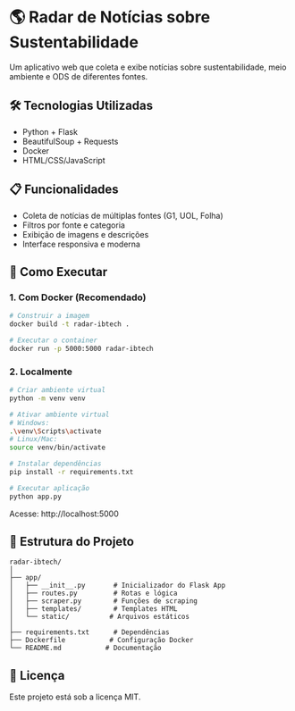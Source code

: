 # 🌎 Radar de Notícias sobre Sustentabilidade

Um aplicativo web que coleta e exibe notícias sobre sustentabilidade, meio ambiente e ODS de diferentes fontes.

## 🛠️ Tecnologias Utilizadas

- Python + Flask
- BeautifulSoup + Requests
- Docker
- HTML/CSS/JavaScript

## 📋 Funcionalidades

- Coleta de notícias de múltiplas fontes (G1, UOL, Folha)
- Filtros por fonte e categoria
- Exibição de imagens e descrições
- Interface responsiva e moderna

## 🚀 Como Executar

### 1. Com Docker (Recomendado)

```bash
# Construir a imagem
docker build -t radar-ibtech .

# Executar o container
docker run -p 5000:5000 radar-ibtech
```

### 2. Localmente

```bash
# Criar ambiente virtual
python -m venv venv

# Ativar ambiente virtual
# Windows:
.\venv\Scripts\activate
# Linux/Mac:
source venv/bin/activate

# Instalar dependências
pip install -r requirements.txt

# Executar aplicação
python app.py
```

Acesse: http://localhost:5000

## 📝 Estrutura do Projeto

```
radar-ibtech/
│
├── app/
│   ├── __init__.py       # Inicializador do Flask App
│   ├── routes.py         # Rotas e lógica
│   ├── scraper.py        # Funções de scraping
│   ├── templates/        # Templates HTML
│   └── static/          # Arquivos estáticos
│
├── requirements.txt      # Dependências
├── Dockerfile           # Configuração Docker
└── README.md           # Documentação
```

## 📄 Licença

Este projeto está sob a licença MIT. 